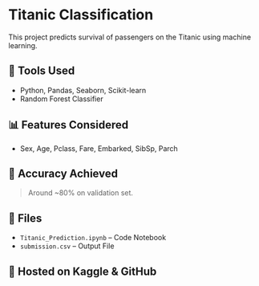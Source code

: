 # Titanic Classification 

This project predicts survival of passengers on the Titanic using machine learning.

## 🔧 Tools Used
- Python, Pandas, Seaborn, Scikit-learn
- Random Forest Classifier

## 📊 Features Considered
- Sex, Age, Pclass, Fare, Embarked, SibSp, Parch

## 🔮 Accuracy Achieved
> Around ~80% on validation set.

## 📁 Files
- `Titanic_Prediction.ipynb` – Code Notebook
- `submission.csv` – Output File

## 📌 Hosted on Kaggle & GitHub
